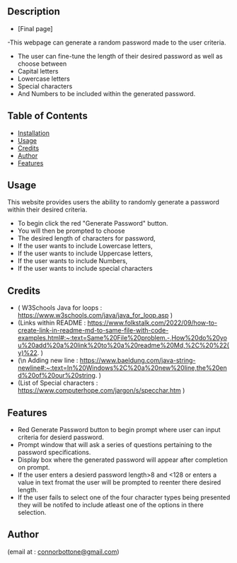 ## Description
- [Final page]
 
 
-This webpage can generate a random password made to the user criteria.
 
- The user can fine-tune the length of their desired password as well as choose between
- Capital letters
- Lowercase letters
- Special characters
-  And Numbers to be included within the generated password.
 
 
 
 
 
## Table of Contents
 
 
 
- [Installation](#installation)
- [Usage](#usage)
- [Credits](#credits)
- [Author](#author)
- [Features](#features)
 
 
 
## Usage
This website provides users the ability to randomly generate a password within their desired criteria.
- To begin click the red "Generate Password" button.
- You will then be prompted to choose
- The desired length of characters for password,
- If the user wants to include Lowercase letters,
- If the user wants to include Uppercase letters,
- If the user wants to include Numbers,
- If the user wants to include special characters            
 
## Credits
 
- ( W3Schools Java for loops : https://www.w3schools.com/java/java_for_loop.asp )
- (Links within README : https://www.folkstalk.com/2022/09/how-to-create-link-in-readme-md-to-same-file-with-code-examples.html#:~:text=Same%20File%20problem.-,How%20do%20you%20add%20a%20link%20to%20a%20readme%20Md,%2C%20%22(y)%22. )
- (\n Adding new line : https://www.baeldung.com/java-string-newline#:~:text=In%20Windows%2C%20a%20new%20line,the%20end%20of%20our%20string. )
- (List of Special characters : https://www.computerhope.com/jargon/s/specchar.htm )
 
 
 
 
## Features
 
- Red Generate Password button to begin prompt where user can input criteria for desierd password.
- Prompt window that will ask a series of questions pertaining to the password specifications.
- Display box where the generated password will appear after completion on prompt.
- If the user enters a desierd password length>8 and <128 or enters a value in text fromat the user will be prompted to reenter there desired length.
- If the user fails to select one of the four character types being presented they will be notifed to include atleast one of the options in there selection.
## Author
(email at : connorbottone@gmail.com)
 








